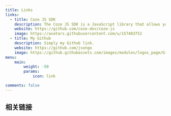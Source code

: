 ```yaml
---
title: Links
links:
  - title: Coze JS SDK
    description: The Coze JS SDK is a JavaScript library that allows you to interact with the Coze API.
    website: https://github.com/coze-dev/coze-js
    image: https://avatars.githubusercontent.com/u/157483752
  - title: My Github
    description: Simply my Github link.
    website: https://github.com/jsongo
    image: https://github.githubassets.com/images/modules/logos_page/GitHub-Mark.png
menu:
    main: 
        weight: -50
        params:
            icon: link

comments: false
---
```

## 相关链接